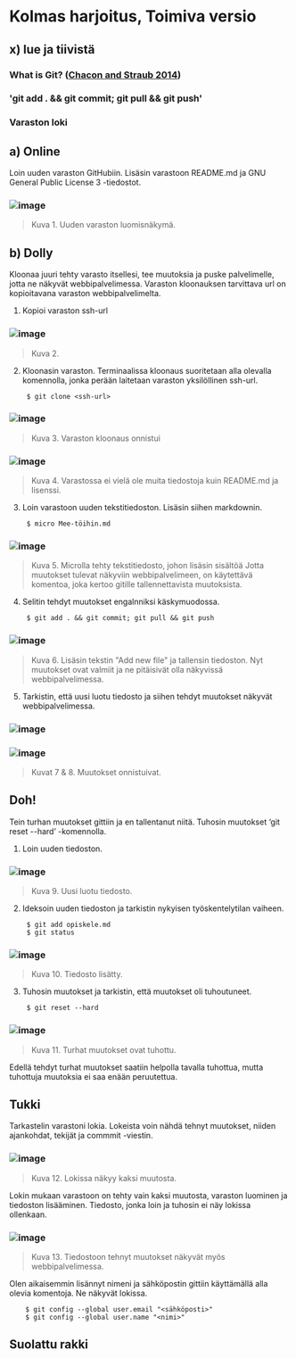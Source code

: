 # Kolmas harjoitus, Toimiva versio
## x) lue ja tiivistä
### What is Git? ([Chacon and Straub 2014](https://git-scm.com/book/en/v2/Getting-Started-What-is-Git%3F))

### 'git add . && git commit; git pull && git push'

### Varaston loki

## a) Online
Loin uuden varaston GitHubiin. Lisäsin varastoon README.md ja GNU General Public License 3 -tiedostot.
### ![image](https://github.com/Lambizzzz/infra-as-code/assets/148875838/4b871267-46a4-438d-a01b-238a9123a4dd)



> Kuva 1. Uuden varaston luomisnäkymä.

## b) Dolly
Kloonaa juuri tehty varasto itsellesi, tee muutoksia ja puske palvelimelle, jotta ne näkyvät webbipalvelimessa. Varaston kloonauksen tarvittava url on kopioitavana varaston webbipalvelimelta.

1. Kopioi varaston ssh-url
### ![image](https://github.com/Lambizzzz/infra-as-code/assets/148875838/43a924f6-5c52-43bd-8691-2a93e9d47934)

> Kuva 2. 
2. Kloonasin varaston. Terminaalissa kloonaus suoritetaan alla olevalla komennolla, jonka perään laitetaan varaston yksilöllinen ssh-url.

        $ git clone <ssh-url>
### ![image](https://github.com/Lambizzzz/infra-as-code/assets/148875838/66f6162d-8d89-4cb9-8ac3-310f16c65c68)

> Kuva 3. Varaston kloonaus onnistui
### ![image](https://github.com/Lambizzzz/infra-as-code/assets/148875838/3517196f-0268-41e1-adf7-ae1a40394401)

> Kuva 4. Varastossa ei vielä ole muita tiedostoja kuin README.md ja lisenssi.
3. Loin varastoon uuden tekstitiedoston. Lisäsin siihen markdownin.

        $ micro Mee-töihin.md
### ![image](https://github.com/Lambizzzz/infra-as-code/assets/148875838/d1eca7cc-f2c1-4758-b5f0-262be6f75b57)

> Kuva 5. Microlla tehty tekstitiedosto, johon lisäsin sisältöä
Jotta muutokset tulevat näkyviin webbipalvelimeen, on käytettävä komentoa, joka kertoo gitille tallennettavista muutoksista.

4. Selitin tehdyt muutokset engalnniksi käskymuodossa.

        $ git add . && git commit; git pull && git push
### ![image](https://github.com/Lambizzzz/infra-as-code/assets/148875838/6781f1e6-e663-40b0-948c-505d8a322525)

> Kuva 6. Lisäsin tekstin "Add new file" ja tallensin tiedoston.
Nyt muutokset ovat valmiit ja ne pitäisivät olla näkyvissä webbipalvelimessa.

5. Tarkistin, että uusi luotu tiedosto ja siihen tehdyt muutokset näkyvät webbipalvelimessa.
### ![image](https://github.com/Lambizzzz/infra-as-code/assets/148875838/b08998bc-b1b7-46f6-87c0-2ec22185e2bc)
### ![image](https://github.com/Lambizzzz/infra-as-code/assets/148875838/3ed0eb9a-d8ba-4bd4-b6c3-72765828c6da)

> Kuvat 7 & 8. Muutokset onnistuivat.

## Doh!
Tein turhan muutokset gittiin ja en tallentanut niitä. Tuhosin muutokset  ‘git reset --hard’ -komennolla.
1. Loin uuden tiedoston.
### ![image](https://github.com/Lambizzzz/infra-as-code/assets/148875838/8f7ffa99-802c-460c-b066-9bc6a7ba45ec)

> Kuva 9. Uusi luotu tiedosto.
2. Ideksoin uuden tiedoston ja tarkistin nykyisen työskentelytilan vaiheen.

        $ git add opiskele.md
        $ git status
    
### ![image](https://github.com/Lambizzzz/infra-as-code/assets/148875838/4562a082-819b-43dd-bc58-3e7b58f40d33)

> Kuva 10. Tiedosto lisätty.
3. Tuhosin muutokset ja tarkistin, että muutokset oli tuhoutuneet.

        $ git reset --hard
### ![image](https://github.com/Lambizzzz/infra-as-code/assets/148875838/362715f6-a868-4e41-b380-b3a4a4ee4bc4)

> Kuva 11. Turhat muutokset ovat tuhottu.

Edellä tehdyt turhat muutokset saatiin helpolla tavalla tuhottua, mutta tuhottuja muutoksia ei saa enään peruutettua.

## Tukki
Tarkastelin varastoni lokia. Lokeista voin nähdä tehnyt muutokset, niiden ajankohdat, tekijät ja commmit -viestin.

### ![image](https://github.com/Lambizzzz/infra-as-code/assets/148875838/14c9f3cd-cada-4482-ba14-0c1811ee284f)

> Kuva 12. Lokissa näkyy kaksi muutosta.

Lokin mukaan varastoon on tehty vain kaksi muutosta, varaston luominen ja tiedoston lisääminen. Tiedosto, jonka loin ja tuhosin ei näy lokissa ollenkaan. 
### ![image](https://github.com/Lambizzzz/infra-as-code/assets/148875838/21929631-903d-4eb8-9f61-969920db11b8)

> Kuva 13. Tiedostoon tehnyt muutokset näkyvät myös webbipalvelimessa.

Olen aikaisemmin lisännyt nimeni ja sähköpostin gittiin käyttämällä alla olevia komentoja. Ne näkyvät lokissa.

        $ git config --global user.email "<sähköposti>"
        $ git config --global user.name "<nimi>"

## Suolattu rakki

